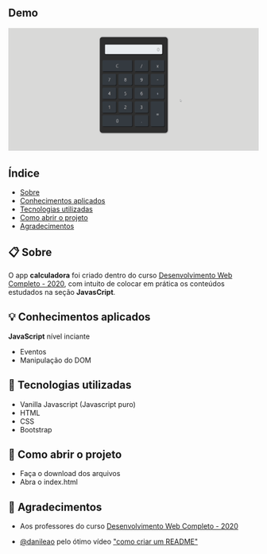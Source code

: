 ## Demo

<img src="apresentacao.gif">

## Índice
- [Sobre](#-sobre)
- [Conhecimentos aplicados](#-conhecimentos-aplicados)
- [Tecnologias utilizadas](#-tecnologias-utilizadas)
- [Como abrir o projeto](#-como-abrir-o-projeto)
- [Agradecimentos](#-agradecimentos)



## 📋 Sobre

O app **calculadora** foi criado dentro do curso [Desenvolvimento Web Completo - 2020](https://www.udemy.com/course/web-completo/), com intuito de colocar em prática os conteúdos estudados na seção **JavasCript**.



## 💡 Conhecimentos aplicados
**JavaScript** nível inciante
- Eventos
- Manipulação do DOM



## 🚀 Tecnologias utilizadas
- Vanilla Javascript (Javascript puro)
- HTML
- CSS
- Bootstrap



## 📁 Como abrir o projeto
- Faça o download dos arquivos
- Abra o index.html



## 🙏 Agradecimentos

- Aos professores do curso [Desenvolvimento Web Completo - 2020](https://www.udemy.com/course/web-completo/)

- [@danileao](https://github.com/danileao) pelo ótimo vídeo ["como criar um README"](https://www.youtube.com/watch?v=Gcb60rPbnKA&list=LL55cCksWKKyAoCbO5G5iqHQ&index=1)
